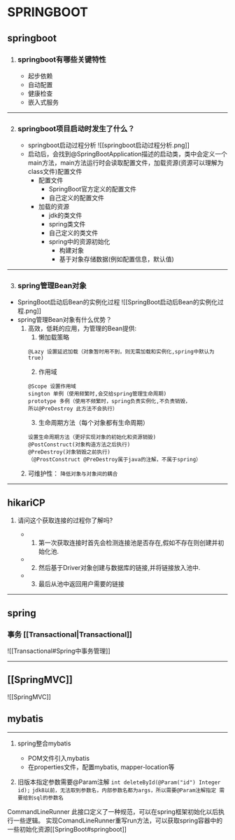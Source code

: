 # SPRINGBOOT

## springboot

1. ### springboot有哪些关键特性

	- 起步依赖
	- 自动配置
	- 健康检查
	- 嵌入式服务
---
2. ### springboot项目启动时发生了什么？

	- springboot启动过程分析
	![[springboot启动过程分析.png]]
	- 启动后，会找到@SpringBootApplication描述的启动类，类中会定义一个main方法，main方法运行时会读取配置文件，加载资源(资源可以理解为class文件)配置文件
		- 配置文件
			- SpringBoot官方定义的配置文件
			- 自己定义的配置文件
		- 加载的资源
			- jdk的类文件
			- spring类文件
			- 自己定义的类文件
			- spring中的资源初始化
				- 构建对象
				- 基于对象存储数据(例如配置信息，默认值)
---
3. ### spring管理Bean对象
- SpringBoot启动后Bean的实例化过程
![[SpringBoot启动后Bean的实例化过程.png]]
- spring管理Bean对象有什么优势？
	1. 高效，低耗的应用，为管理的Bean提供:
		1. 懒加载策略
		```
		@Lazy 设置延迟加载（对象暂时用不到，则无需加载和实例化,spring中默认为true)
		```
		2. 作用域
		```
		@Scope 设置作用域 
		sington 单例（使用频繁时,会交给spring管理生命周期)
		prototype 多例（使用不频繁时，spring负责实例化,不负责销毁，
		所以@PreDestroy 此方法不会执行）
		```
		3. 生命周期方法（每个对象都有生命周期）
		```
		设置生命周期方法（更好实现对象的初始化和资源销毁)
		@PostConstruct(对象构造方法之后执行) 
		@PreDestroy(对象销毁之前执行)
		（@ProstConstruct @PreDestroy属于java的注解，不属于spring）
		```
	2. 可维护性：
				`降低对象与对象间的耦合`
---
## hikariCP
1. 请问这个获取连接的过程你了解吗?

	- 1. 第一次获取连接时首先会检测连接池是否存在,假如不存在则创建并初始化池.
	- 2. 然后基于Driver对象创建与数据库的链接,并将链接放入池中.
	- 3. 最后从池中返回用户需要的链接
---
## spring

### 事务 [[Transactional|Transactional]]
![[Transactional#Spring中事务管理]]

---
## [[SpringMVC]]
![[SpringMVC]]
## mybatis
---
1. spring整合mybatis
	- POM文件引入mybatis
	- 在properties文件，配置mybatis,  mapper-location等

2. 旧版本指定参数需要@Param注解
`int deleteById(@Param("id") Integer id);`
`jdk8以前，无法取到参数名，内部参数名都为args，所以需要@Param注解指定 需要给到sql的参数名`




CommandLineRunner 此接口定义了一种规范，可以在spring框架初始化以后执行一些逻辑。
实现ComandLineRunner重写run方法，可以获取spring容器中的一些初始化资源[[SpringBoot#springboot]]


